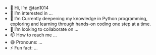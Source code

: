 - 👋 Hi, I’m @tan1014
- 👀 I’m interested in ...
- 🌱 I’m Currently deepening my knowledge in Python programming, exploring and learning through hands-on coding one step at a time.
- 💞️ I’m looking to collaborate on ...
- 📫 How to reach me ...
- 😄 Pronouns: ...
- ⚡ Fun fact: ...

<!---
tan1014/tan1014 is a ✨ special ✨ repository because its `README.md` (this file) appears on your GitHub profile.
You can click the Preview link to take a look at your changes.
--->
